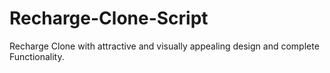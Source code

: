 # Recharge-Clone-Script
Recharge Clone with attractive and visually appealing design and complete Functionality.
